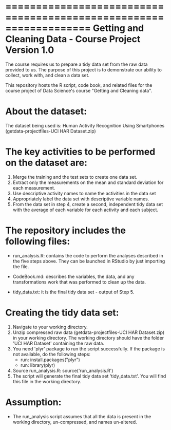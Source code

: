==================================================================
Getting and Cleaning Data - Course Project
Version 1.0
==================================================================

The course requires us to prepare a tidy data set from the raw data provided to us. The purpose of this project is to demonstrate our ability to collect, 
work with, and clean a data set.

This repository hosts the R script, code book, and related files for the course project of Data Science's course "Getting and Cleaning data".

About the dataset:
==================

The dataset being used is: Human Activity Recognition Using Smartphones (getdata-projectfiles-UCI HAR Dataset.zip)

The key activities to be performed on the dataset are:
======================================================

1. Merge the training and the test sets to create one data set.
2. Extract only the measurements on the mean and standard deviation for each measurement.
3. Use descriptive activity names to name the activities in the data set
4. Appropriately label the data set with descriptive variable names.
5. From the data set in step 4, create a second, independent tidy data set with the average of each variable for each activity and each subject.


The repository includes the following files:
============================================

- run_analysis.R: contains the code to perform the analyses described in the five steps above. They can be launched in RStudio by just importing the file.

- CodeBook.md: describes the variables, the data, and any transformations work that was performed to clean up the data.

- tidy_data.txt: it is the final tidy data set - output of Step 5.

Creating the tidy data set: 
===========================

1. Navigate to your working directory.
2. Unzip compressed raw data (getdata-projectfiles-UCI HAR Dataset.zip) in your working directory. The working directory should have the folder 'UCI HAR Dataset' 
   containing the raw data.
3. You need 'plyr' package to run the script successfully. If the package is not available, do the following steps:
	- run: install.packages("plyr")
	- run: library(plyr)
4. Source run_analysis.R: source('run_analysis.R')
5. The script will generate the final tidy data set 'tidy_data.txt'. You will find this file in the working directory.

Assumption: 
===========
- The run_analysis script assumes that all the data is present in the working directory, un-compressed, and names un-altered.

